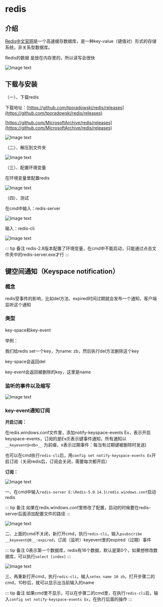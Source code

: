 # redis

## 介绍

[Redis](https://redis.io/)[中文官网](http://redis.cn/)是一个高速缓存数据库，是一种key-value（键值对）形式的存储系统，非关系型数据库。

Redis的数据 是放在内存里的，所以读写会很快

![Image text](../../public/Java/redis/01/06.png)

## 下载与安装

（一）、下载redis

下载地址：[https://github.com/tporadowski/redis/releases](https://github.com/tporadowski/redis/releases)

[https://github.com/MicrosoftArchive/redis/releases](https://github.com/MicrosoftArchive/redis/releases)

![Image text](../../public/Java/redis/01/01.png)

（二）、解压到文件夹

![Image text](../../public/Java/redis/01/02.png)

（三）、配置环境变量

在环境变量里配置redis

![Image text](../../public/Java/redis/01/03.png)

（四）、测试

在cmd中输入：redis-server

![Image text](../../public/Java/redis/01/04.png)

输入：redis-cli

![Image text](../../public/Java/redis/01/05.png)

::: tip 备注
redis-2.8版本配置了环境变量，在cmd中不能启动，只能通过点击文件夹中的redis-server.exe才行
:::

## 键空间通知（Keyspace notification）

### 概念

redis受事件的影响，比如del方法、expired时间过期就会发布一个通知，客户端监听这个通知

### 类型

key-space和key-event

举例：

我们给redis set一个key，为name: zb，然后执行del方法删除这个key

key-space会返回del

key-event会返回被删除的key，这里是name

### 监听的事件以及缩写

![Image text](../../public/Java/redis/01/07.png)

### key-event通知订阅

**开启订阅：**

在redis.windows.conf文件里，添加notify-keyspace-events Ex，表示开启keyspace-events，订阅的是Ex(E表示键事件通知，所有通知以 `__keyevent@<db>__` 为前缀，x表示过期事件：每当有过期键被删除时发送)

也可以在cmd执行`redis-cli`后，用`config set notify-keyspace-events Ex`开启订阅（关闭redis后，订阅会关闭，需要每次都开启）

**订阅：**

![Image text](../../public/Java/redis/01/10.png)

一、在cmd中输入`redis-server E:\Redis-5.0.14.1\redis.windows.conf`启动redis

::: tip 备注
如果在redis.windows.conf里修改了配置，启动的时候要在redis-server后面添加配置文件的路径
:::

![Image text](../../public/Java/redis/01/08.png)

二、上面的cmd不关闭，新打开cmd，执行`redis-cli`，输入`psubscribe __keyevent@0__:expired`，订阅（监听）keyevent里的expired（过期）事件

::: tip 备注
0表示第一个数据库，redis有16个数据，默认是第0个，如果想修改数据库，可以执行`select [index]`
:::

![Image text](../../public/Java/redis/01/09.png)

三、再重新打开cmd，执行`redis-cli`，输入`setex name 10 zb`，打开步骤二的cmd，10秒后，就可以显示出当前输入的name

::: tip 备注
如果cmd里不显示，可以在步骤二的cmd里，在执行`redis-cli`后，输入`config set notify-keyspace-events Ex`，在执行后面的操作
:::
